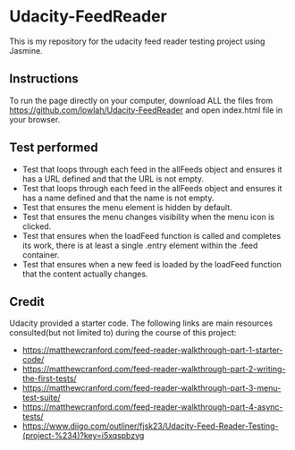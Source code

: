 # Udacity-FeedReader
This is my repository for the udacity feed reader testing project using Jasmine.

## Instructions
To run the page directly on your computer, download ALL the files from  https://github.com/lowlah/Udacity-FeedReader and open index.html file in your browser.

## Test performed
- Test that loops through each feed in the allFeeds object and ensures it has a URL defined and that the URL is not empty.
- Test that loops through each feed in the allFeeds object and ensures it has a name defined and that the name is not empty.
- Test that ensures the menu element is hidden by default.
- Test that ensures the menu changes visibility when the menu icon is clicked.
- Test that ensures when the loadFeed function is called and completes its work, there is at least a single .entry element within the .feed container.
- Test that ensures when a new feed is loaded by the loadFeed function that the content actually changes.

## Credit
Udacity provided a starter code.
The following links are main resources consulted(but not limited to) during the course of this project:
- https://matthewcranford.com/feed-reader-walkthrough-part-1-starter-code/
- https://matthewcranford.com/feed-reader-walkthrough-part-2-writing-the-first-tests/
- https://matthewcranford.com/feed-reader-walkthrough-part-3-menu-test-suite/
- https://matthewcranford.com/feed-reader-walkthrough-part-4-async-tests/
- https://www.diigo.com/outliner/fjsk23/Udacity-Feed-Reader-Testing-(project-%234)?key=i5xqspbzvg


